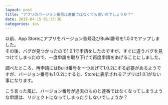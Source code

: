 ```yaml
---
layout: post
title: "アプリのバージョン番号は連番ではなくても良いのでしょうか？"
date: 2015-04-15 01:37:30
categories: ios
---
```

<p>以前、App Storeにアプリをバージョン番号及びBuild番号を1.0.0でアップしました。<br>
その後、バグが見つかったので1.0.1で申請をしたのですが、すぐに違うバグを見つけてしまったので、一度申請を取り下げて再度申請をあげることにしました。</p>

<p>調べたところ、再申請にはBuild番号を一つあげて1.0.2にする必要があるようですが、バージョン番号も1.0.2にすると、Storeに表示されるアプリは1.0.1がない事になります。</p>

<p>こう言った風に、バージョン番号が過去のものと連番ではなくなってしまうような申請は、リジェクトになってしまったりしないでしょうか？</p>
